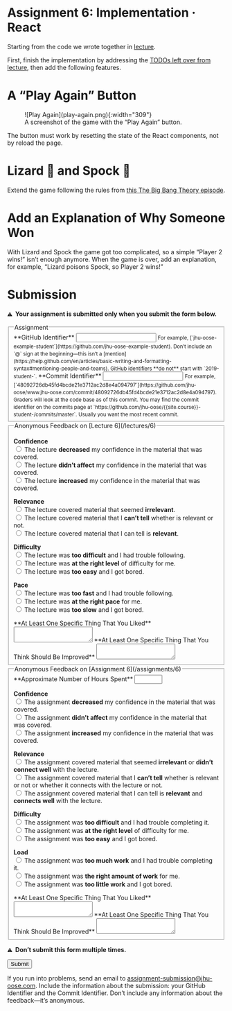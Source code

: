 # Assignment 6: Implementation · React

Starting from the code we wrote together in [lecture](/lectures/6).

First, finish the implementation by addressing the [TODOs left over from lecture](https://github.com/jhu-oose/todoose/blob/b33f16f6a004e8e6cbc5c75877583022e0b81d00/index.js#L1-L3), then add the following features.

# A “Play Again” Button

<figure markdown="1">
![Play Again](play-again.png){:width="309"}
<figcaption>
A screenshot of the game with the “Play Again” button.
</figcaption>
</figure>

The button must work by resetting the state of the React components, not by reload the page.

# Lizard 🦎 and Spock 🖖

Extend the game following the rules from [this The Big Bang Theory episode](https://bigbangtheory.fandom.com/wiki/Rock,_Paper,_Scissors,_Lizard,_Spock).

# Add an Explanation of Why Someone Won

With Lizard and Spock the game got too complicated, so a simple “Player 2 wins!” isn’t enough anymore. When the game is over, add an explanation, for example, “Lizard poisons Spock, so Player 2 wins!”

# Submission

**<small>⚠️</small>  Your assignment is submitted only when you submit the form below.**

<form method="POST" action="https://roboose.herokuapp.com/roboose/assignments" markdown="1">
<fieldset markdown="1">

<legend>Assignment</legend>

<input type="hidden" name="assignment" value="6">

<label>
**GitHub Identifier**  
<input type="text" name="github" required pattern="[A-Za-z0-9][A-Za-z0-9-]*[A-Za-z0-9]">  
</label>
<small>
For example, [`jhu-oose-example-student`](https://github.com/jhu-oose-example-student).  
Don’t include an `@` sign at the beginning—this isn’t a [mention](https://help.github.com/en/articles/basic-writing-and-formatting-syntax#mentioning-people-and-teams).  
GitHub identifiers **do not** start with `2019-student-`.  
</small>

<label>
**Commit Identifier**  
<input type="text" name="commit" required pattern="[0-9a-f]{40}">  
</label>
<small>
For example, [`48092726db45fd4bcde21e3712ac2d8e4a094797`](https://github.com/jhu-oose/www.jhu-oose.com/commit/48092726db45fd4bcde21e3712ac2d8e4a094797).  
Graders will look at the code base as of this commit.  
You may find the commit identifier on the commits page at `https://github.com/jhu-oose/{{site.course}}-student-<identifier>/commits/master`. Usually you want the most recent commit.  
</small>

</fieldset>

<fieldset markdown="1">

<legend markdown="1">Anonymous Feedback on [Lecture 6](/lectures/6)</legend>

**Confidence**  
<label>
<input type="radio" name="feedback[lecture][confidence]" value="decreased" required>
The lecture **decreased** my confidence in the material that was covered.
</label>  
<label>
<input type="radio" name="feedback[lecture][confidence]" value="no-effect" required>
The lecture **didn’t affect** my confidence in the material that was covered.
</label>  
<label>
<input type="radio" name="feedback[lecture][confidence]" value="increased" required>
The lecture **increased** my confidence in the material that was covered.
</label>

**Relevance**  
<label>
<input type="radio" name="feedback[lecture][relevance]" value="irrelevant" required>
The lecture covered material that seemed **irrelevant**.
</label>  
<label>
<input type="radio" name="feedback[lecture][relevance]" value="cant-tell" required>
The lecture covered material that I **can’t tell** whether is relevant or not.
</label>  
<label>
<input type="radio" name="feedback[lecture][relevance]" value="relevant" required>
The lecture covered material that I can tell is **relevant**.
</label>

**Difficulty**  
<label>
<input type="radio" name="feedback[lecture][difficulty]" value="too-difficult" required>
The lecture was **too difficult** and I had trouble following.
</label>  
<label>
<input type="radio" name="feedback[lecture][difficulty]" value="right-level" required>
The lecture was **at the right level** of difficulty for me.
</label>  
<label>
<input type="radio" name="feedback[lecture][difficulty]" value="too-easy" required>
The lecture was **too easy** and I got bored.
</label>

**Pace**  
<label>
<input type="radio" name="feedback[lecture][pace]" value="too-fast" required>
The lecture was **too fast** and I had trouble following.
</label>  
<label>
<input type="radio" name="feedback[lecture][pace]" value="right-pace" required>
The lecture was **at the right pace** for me.
</label>  
<label>
<input type="radio" name="feedback[lecture][pace]" value="too-slow" required>
The lecture was **too slow** and I got bored.
</label>

<label for="feedback--lecture--liked">
**At Least One Specific Thing That You Liked**
</label>
<textarea name="feedback[lecture][liked]" id="feedback--lecture--liked" required></textarea>

<label for="feedback--lecture--improved">
**At Least One Specific Thing That You Think Should Be Improved**
</label>
<textarea name="feedback[lecture][improved]" id="feedback--lecture--improved" required></textarea>

</fieldset>

<fieldset markdown="1">

<legend markdown="1">Anonymous Feedback on [Assignment 6](/assignments/6)</legend>

<label>
**Approximate Number of Hours Spent**  
<input type="number" name="feedback[assignment][hours]" min="1" max="100" required>
</label>

**Confidence**  
<label>
<input type="radio" name="feedback[assignment][confidence]" value="decreased" required>
The assignment **decreased** my confidence in the material that was covered.
</label>  
<label>
<input type="radio" name="feedback[assignment][confidence]" value="no-effect" required>
The assignment **didn’t affect** my confidence in the material that was covered.
</label>  
<label>
<input type="radio" name="feedback[assignment][confidence]" value="increased" required>
The assignment **increased** my confidence in the material that was covered.
</label>

**Relevance**  
<label>
<input type="radio" name="feedback[assignment][relevance]" value="irrelevant" required>
The assignment covered material that seemed **irrelevant** or **didn’t connect well** with the lecture.
</label>  
<label>
<input type="radio" name="feedback[assignment][relevance]" value="cant-tell" required>
The assignment covered material that I **can’t tell** whether is relevant or not or whether it connects with the lecture or not.
</label>  
<label>
<input type="radio" name="feedback[assignment][relevance]" value="relevant" required>
The assignment covered material that I can tell is **relevant** and **connects well** with the lecture.
</label>

**Difficulty**  
<label>
<input type="radio" name="feedback[assignment][difficulty]" value="too-difficult" required>
The assignment was **too difficult** and I had trouble completing it.
</label>  
<label>
<input type="radio" name="feedback[assignment][difficulty]" value="right-level" required>
The assignment was **at the right level** of difficulty for me.
</label>  
<label>
<input type="radio" name="feedback[assignment][difficulty]" value="too-easy" required>
The assignment was **too easy** and I got bored.
</label>

**Load**  
<label>
<input type="radio" name="feedback[assignment][load]" value="too-much-work" required>
The assignment was **too much work** and I had trouble completing it.
</label>  
<label>
<input type="radio" name="feedback[assignment][load]" value="right-amount" required>
The assignment was **the right amount of work** for me.
</label>  
<label>
<input type="radio" name="feedback[assignment][load]" value="too-little-work" required>
The assignment was **too little work** and I got bored.
</label>

<label for="feedback--assignment--liked">
**At Least One Specific Thing That You Liked**
</label>
<textarea name="feedback[assignment][liked]" id="feedback--assignment--liked" required></textarea>

<label for="feedback--assignment--improved">
**At Least One Specific Thing That You Think Should Be Improved**
</label>
<textarea name="feedback[assignment][improved]" id="feedback--assignment--improved" required></textarea>

</fieldset>

**<small>⚠️</small>  Don’t submit this form multiple times.**

<button>Submit</button>

</form>

If you run into problems, send an email to <assignment-submission@jhu-oose.com>. Include the information about the submission: your GitHub Identifier and the Commit Identifier. Don’t include any information about the feedback—it’s anonymous.
